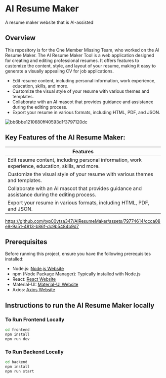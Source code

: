 # AI Resume Maker
A resume maker website that is AI-assisted

## Overview
This repository is for the One Member Missing Team, who worked on the AI Resume Maker. The AI Resume Maker Tool is a web application designed for creating and editing professional resumes. It offers features to customize the content, style, and layout of your resume, making it easy to generate a visually appealing CV for job applications.

- Edit resume content, including personal information, work experience, education, skills, and more.
- Customize the visual style of your resume with various themes and templates.
- Collaborate with an AI mascot that provides guidance and assistance during the editing process.
- Export your resume in various formats, including HTML, PDF, and JSON.

![bb6bbe1210680ff40593d1f3797120dc](https://github.com/typ00ytsa347/AIResumeMaker/assets/79774614/7e836537-f6f8-498f-9ca2-310fa547c430)

## Key Features of the AI Resume Maker:
| Features |
| --- |
| Edit resume content, including personal information, work experience, education, skills, and more. | 
| Customize the visual style of your resume with various themes and templates. | 
| Collaborate with an AI mascot that provides guidance and assistance during the editing process. | 
| Export your resume in various formats, including HTML, PDF, and JSON. |

https://github.com/typ00ytsa347/AIResumeMaker/assets/79774614/ccca08e8-9a51-4813-b86f-dc9b5484b9d7

## Prerequisites

Before running this project, ensure you have the following prerequisites installed:

- Node.js: [Node.js Website](https://nodejs.org/)
- npm (Node Package Manager): Typically installed with Node.js
- React: [React Website](https://reactjs.org/)
- Material-UI: [Material-UI Website](https://mui.com/)
- Axios: [Axios Website](https://axios-http.com/)

## Instructions to run the AI Resume Maker locally
### To Run Frontend Locally
```bash
cd frontend
npm install
npm run dev
```


### To Run Backend Locally

```bash
cd backend
npm install
npm run start
```

